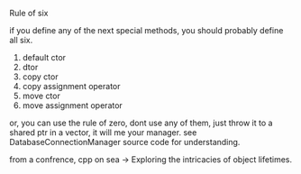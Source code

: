 Rule of six

if you define any of the next special methods, you should probably define all six.

1. default ctor
2. dtor
3. copy ctor
4. copy assignment operator
5. move ctor
6. move assignment operator

or, you can use the rule of zero, dont use any of them, just throw it
to a shared ptr in a vector, it will me your manager.
see DatabaseConnectionManager source code for understanding.

from a confrence, cpp on sea -> Exploring the intricacies of object lifetimes.